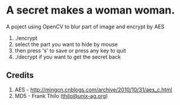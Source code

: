 A secret makes a woman woman.
======
A poject using OpenCV to blur part of image and encrypt by AES

1. ./encrypt <image>
2. select the part you want to hide by mouse
3. then press 's' to save or press any key to quit
4. ./decrypt if you want to get the secret back

## Credits
1. AES - http://mingcn.cnblogs.com/archive/2010/10/31/aes_c.html
2. MD5 - Frank Thilo (thilo@unix-ag.org)
